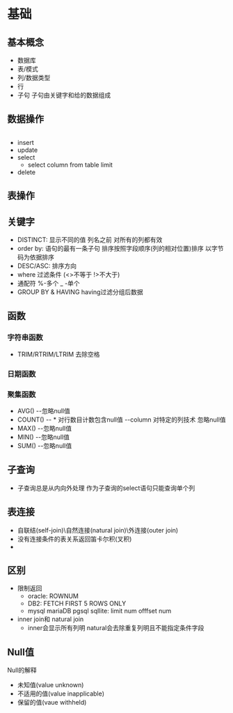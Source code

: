 # 基础
## 基本概念

* 数据库
* 表/模式
* 列/数据类型
* 行
* 子句 子句由关键字和给的数据组成
## 数据操作

```txt

```

* insert
* update
* select
  * select column from table limit
* delete

## 表操作

## 关键字

* DISTINCT: 显示不同的值 列名之前 对所有的列都有效
* order by: 语句的最有一条子句 排序按照字段顺序(列的相对位置)排序 以字节码为依据排序
* DESC/ASC: 排序方向
* where 过滤条件 (<>不等于 !>不大于)
* 通配符 %-多个 _ -单个
* GROUP BY & HAVING  having过滤分组后数据

## 函数
### 字符串函数
  * TRIM/RTRIM/LTRIM 去除空格
### 日期函数
### 聚集函数
  * AVG() --忽略null值
  * COUNT() -- * 对行数目计数包含null值 --column 对特定的列技术 忽略null值
  * MAX() --忽略null值
  * MIN() --忽略null值
  * SUM() --忽略null值
  
## 子查询
* 子查询总是从内向外处理 作为子查询的select语句只能查询单个列
  
## 表连接
* 自联结(self-join)\自然连接(natural join)\外连接(outer join)
* 没有连接条件的表关系返回笛卡尔积(叉积)
*  

## 区别
* 限制返回
  * oracle: ROWNUM 
  * DB2: FETCH FIRST 5 ROWS ONLY
  * mysql mariaDB pgsql sqllite: limit num offfset num 
* inner join和 natural join 
  * inner会显示所有列明 natural会去除重复列明且不能指定条件字段
  
## Null值
  Null的解释
  * 未知值(value unknown)
  * 不适用的值(value inapplicable)
  * 保留的值(vaue withheld)
